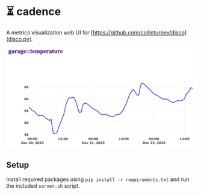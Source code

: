 # :hourglass_flowing_sand: cadence

A metrics visualization web UI for [https://github.com/collinturney/disco](disco.py).

![temp](images/temp.png)

## Setup

Install required packages using `pip install -r requirements.txt` and run the included `server.sh` script.
